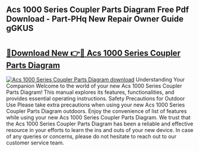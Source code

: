 ## Acs 1000 Series Coupler Parts Diagram Free Pdf Download - Part-PHq New Repair Owner Guide gGKUS

# <h2><a href="http://dft9kd.blite.top/?on=Acs+1000+Series+Coupler+Parts+Diagram">🔗Download New 👉🔴 Acs 1000 Series Coupler Parts Diagram</a></h2>

[![Acs 1000 Series Coupler Parts Diagram download](https://i.imgur.com/lujVjoI.png)](http://dft9kd.blite.top/?on=Acs+1000+Series+Coupler+Parts+Diagram)
Understanding Your Companion Welcome to the world of your new Acs 1000 Series Coupler Parts Diagram! This manual explores its features, functionalities, and provides essential operating instructions. Safety Precautions for Outdoor Use Please take extra precautions when using your new Acs 1000 Series Coupler Parts Diagram outdoors. Enjoy the convenience of list of features while using your new Acs 1000 Series Coupler Parts Diagram. We trust that the Acs 1000 Series Coupler Parts Diagram has been a reliable and effective resource in your efforts to learn the ins and outs of your new device. In case of any queries or concerns, please do not hesitate to reach out to our customer service team.
